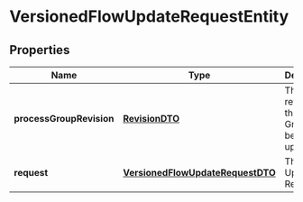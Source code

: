 
# VersionedFlowUpdateRequestEntity

## Properties
Name | Type | Description | Notes
------------ | ------------- | ------------- | -------------
**processGroupRevision** | [**RevisionDTO**](RevisionDTO.md) | The revision for the Process Group being updated. |  [optional]
**request** | [**VersionedFlowUpdateRequestDTO**](VersionedFlowUpdateRequestDTO.md) | The Flow Update Request |  [optional]



